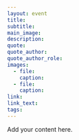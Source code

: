 ```yaml
---
layout: event
title: 
subtitle: 
main_image: 
description: 
quote: 
quote_author: 
quote_author_role: 
images: 
  - file: 
    caption: 
  - file: 
    caption: 
link: 
link_text: 
tags: 
---
```

Add your content here.